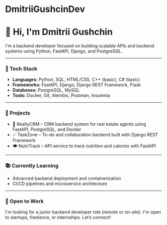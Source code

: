 # DmitriiGushcinDev
# 👋 Hi, I'm Dmitrii Gushchin

I'm a backend developer focused on building scalable APIs and backend systems using Python, FastAPI, Django, and PostgreSQL.

---

### 🧰 Tech Stack

- **Languages:** Python, SQL, HTML/CSS, C++ (basic), C# (basic)
- **Frameworks:** FastAPI, Django, Django REST Framework, Flask
- **Databases:** PostgreSQL, MySQL
- **Tools:** Docker, Git, Alembic, Postman, Insomnia

---

### 🧪 Projects

- 🏡 RealtyCRM – CRM backend system for real estate agents using FastAPI, PostgreSQL, and Docker
- ✅ TaskZone – To-do and collaboration backend built with Django REST Framework
- 🍽️ NutriTrack – API service to track nutrition and calories with FastAPI

---

### 📚 Currently Learning

- Advanced backend deployment and containerization
- CI/CD pipelines and microservice architecture

---

### 🤝 Open to Work

I'm looking for a junior backend developer role (remote or on-site). I'm open to startups, freelance, or internships. Let’s connect!
